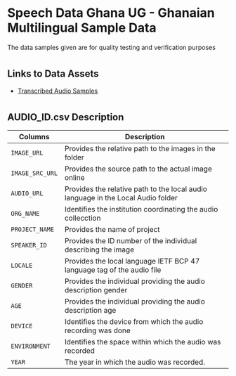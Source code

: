 # Speech Data Ghana UG - Ghanaian Multilingual Sample Data
The data samples given are for quality testing and verification purposes 

#
## Links to Data Assets 
+ [Transcribed Audio Samples](https://ugedugh-my.sharepoint.com/:f:/g/personal/speechdata_ug_edu_gh/EntaaFIYSQJElkvh-lHwtKcBGq9GSbxzfjPwnQW0fKpoTA?e=HioPbf)
<!-- * [AUDIO_ID.csv (.csv)](https://ugedugh-my.sharepoint.com/:x:/g/personal/iwiafe_ug_edu_gh/EdprMyPNRA9BkxdYmSgaRUQBBKtA7l6VgrVW9c9MW4Nmhw?e=SchEHg)-->
<!-- - [Images](https://ugedugh-my.sharepoint.com/:f:/g/personal/iwiafe_ug_edu_gh/Eh6f0sUsJbZHvtg0N_YHfx8BLcUyATUDarDhZcgTONxkMQ?e=rtmV3W)-->
<!-- + [Local Audios](https://ugedugh-my.sharepoint.com/:f:/g/personal/iwiafe_ug_edu_gh/EqmRkVwYpJdBh6IUGYnNs_ABAIg9GJJLoFa77V-y-QAmwg?e=Oq2FLz)-->

#

## AUDIO_ID.csv Description
| Columns | Description |
| --- | --- |
| `IMAGE_URL` | Provides the relative path to the images in the folder          |
| `IMAGE_SRC_URL` | Provides the source path to the actual image online          |
| `AUDIO_URL` | Provides the relative path to the local audio language in the Local Audio folder            |
| `ORG_NAME` |  Identifies the institution coordinating the audio collecction           |
| `PROJECT_NAME` | Provides the name of project             |
| `SPEAKER_ID` | Provides the ID number of the individual describing the image             |
| `LOCALE` |  Provides the local language IETF BCP 47 language tag of the audio file           |
| `GENDER` |  Provides the individual providing the audio description gender           |
| `AGE` |     Provides the individual providing the audio description age        |
| `DEVICE` |  Identifies the device from which the audio recording was done          |
| `ENVIRONMENT` |  Identifies the space within which the audio was recorded           |
| `YEAR` |  The year in which the audio was recorded.            |
